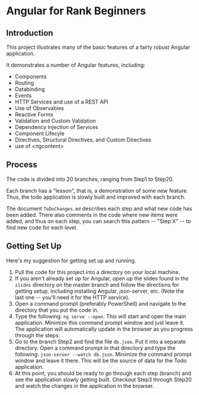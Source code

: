 # Angular for Rank Beginners

## Introduction

This project illustrates many of the basic features of a fairly robust Angular application.

It demonstrates a number of Angular features, including:

- Components
- Routing
- Databinding
- Events
- HTTP Services and use of a REST API
- Use of Observables
- Reactive Forms
- Validation and Custom Validation
- Dependency Injection of Services
- Component Lifecyle
- Directives, Structural Directives, and Custom Directives
- use of &lt;ngcontent&gt;

## Process

The code is divided into 20 branches, ranging from Step1 to Step20.

Each branch has a "lesson", that is, a demonstration of some new feature. Thus, the todo application is slowly built and improved with each branch.

The document `ToDoChanges.md` describes each step and what new code has been added. There also comments in the code where new items were added, and thus on each step, you can search this pattern -- "Step X" -- to find new code for each level.

## Getting Set Up

Here's my suggestion for getting set up and running.

1. Pull the code for this project into a directory on your local machine.
2. If you aren't already set up for Angular, open up the slides found in the `slides` directory on the master branch and follow the directions for getting setup, including installing Angular, json-server, etc. (Note the last one -- you'll need it for the HTTP service).
3. Open a command prompt (preferably PowerShell) and navigate to the directory that you put the code in.
4. Type the following: `ng serve --open`. This will start and open the main application. Minimize this command prompt window and just leave it. The application will automatically update in the browser as you progress through the steps.
5. Go to the branch Step2 and find the file `db.json`. Put it into a separate directory. Open a command prompt in that directory and type the following: `json-server --watch db.json`. Minimize the command prompt window and leave it there. This will be the source of data for the Todo application.
6. At this point, you should be ready to go through each step (branch) and see the application slowly getting built. Checkout Step3 through Step20 and watch the changes in the application in the browser.
